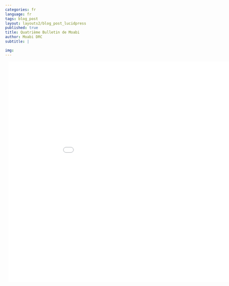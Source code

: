 ```yaml
---
categories: fr
language: fr
tags: blog_post
layout: layouts2/blog_post_lucidpress
published: true
title: Quatrième Bulletin de Moabi
author: Moabi DRC
subtitle: |

img:
---
```

<div style="width: 960px; height: 720px; margin:
10px; position: relative;"><iframe allowfullscreen frameborder="0"
style="width:960px; height:720px"
src="//d2pjrbs8oo6puz.cloudfront.net/f43a879a-a386-441a-a7ca-197ac103fe2e/embedControls.html"
id="_HlTV1xH--hH"></iframe></div>
